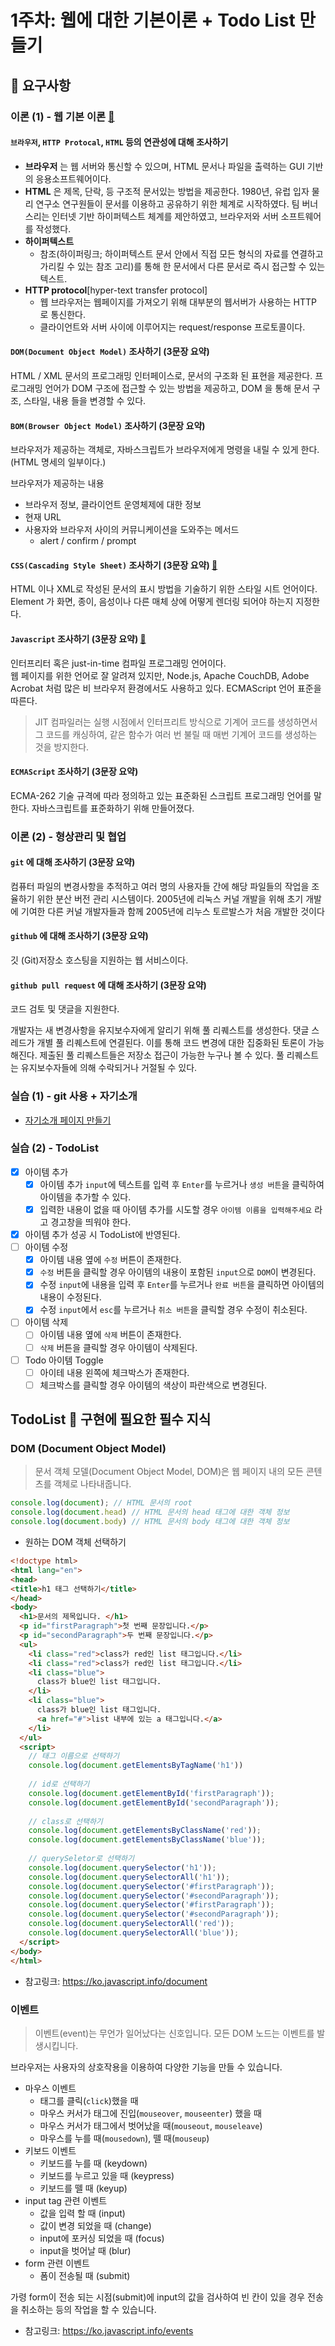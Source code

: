 # 1주차: 웹에 대한 기본이론 + Todo List 만들기

## 📣 요구사항

### 이론 (1) - 웹 기본 이론  [:link:](https://ko.wikipedia.org/wiki/%EC%9B%B9_%EB%B8%8C%EB%9D%BC%EC%9A%B0%EC%A0%80)
#### `브라우저`, `HTTP Protocal`, `HTML` 등의 연관성에 대해 조사하기
- **브라우저** 는 웹 서버와 통신할 수 있으며, HTML 문서나 파일을 출력하는 GUI 기반의 응용소프트웨어이다. 
- **HTML** 은 제목, 단락, 등 구조적 문서있는 방법을 제공한다. 1980년, 유럽 입자 물리 연구소 연구원들이 문서를 이용하고 공유하기 위한 체계로 시작하였다. 
팀 버너스리는 인터넷 기반 하이퍼텍스트 체계를 제안하였고, 브라우저와 서버 소프트웨어를 작성했다.
- **하이퍼텍스트**
    - 참조(하이퍼링크; 하이퍼텍스트 문서 안에서 직접 모든 형식의 자료를 연결하고 가리킬 수 있는 참조 고리)를 통해 한 문서에서 다른 문서로 즉시 접근할 수 있는 텍스트.
- **HTTP protocol**[hyper-text transfer protocol]
    - 웹 브라우저는 웹페이지를 가져오기 위해 대부분의 웹서버가 사용하는 HTTP 로 통신한다.  
    - 클라이언트와 서버 사이에 이루어지는 request/response 프로토콜이다. 

#### `DOM(Document Object Model)` 조사하기 (3문장 요약)
HTML / XML 문서의 프로그래밍 인터페이스로, 문서의 구조화 된 표현을 제공한다. 
프로그래밍 언어가 DOM 구조에 접근할 수 있는 방법을 제공하고, DOM 을 통해 문서 구조, 스타일, 내용 들을 변경할 수 있다. 

#### `BOM(Browser Object Model)` 조사하기 (3문장 요약)
브라우저가 제공하는 객체로, 자바스크립트가 브라우저에게 명령을 내릴 수 있게 한다. (HTML 명세의 일부이다.) 

브라우저가 제공하는 내용
- 브라우저 정보, 클라이언트 운영체제에 대한 정보
- 현재 URL
- 사용자와 브라우저 사이의 커뮤니케이션을 도와주는 메서드 
    - alert / confirm / prompt

#### `CSS(Cascading Style Sheet)` 조사하기 (3문장 요약) [:link:](https://developer.mozilla.org/ko/docs/Web/CSS)
HTML 이나 XML로 작성된 문서의 표시 방법을 기술하기 위한 스타일 시트 언어이다. 
Element 가 화면, 종이, 음성이나 다른 매체 상에 어떻게 렌더링 되어야 하는지 지정한다. 

#### `Javascript` 조사하기 (3문장 요약) [:link:](https://developer.mozilla.org/ko/docs/Web/JavaScript)
인터프리터 혹은 just-in-time 컴파일 프로그래밍 언어이다.  
웹 페이지를 위한 언어로 잘 알려져 있지만, Node.js, Apache CouchDB, Adobe Acrobat 처럼 많은 비 브라우저 환경에서도 사용하고 있다. 
ECMAScript 언어 표준을 따른다. 

> JIT 컴파일러는 
> 실행 시점에서 인터프리트 방식으로 기계어 코드를 생성하면서 그 코드를 캐싱하여, 
> 같은 함수가 여러 번 불릴 때 매번 기계어 코드를 생성하는 것을 방지한다.

#### `ECMAScript` 조사하기 (3문장 요약)
ECMA-262 기술 규격에 따라 정의하고 있는 표준화된 스크립트 프로그래밍 언어를 말한다. 자바스크립트를 표준화하기 위해 만들어졌다. 
 
### 이론 (2) - 형상관리 및 협업
#### `git` 에 대해 조사하기 (3문장 요약)
컴퓨터 파일의 변경사항을 추적하고 여러 명의 사용자들 간에 해당 파일들의 작업을 조율하기 위한 분산 버전 관리 시스템이다. 
2005년에 리눅스 커널 개발을 위해 초기 개발에 기여한 다른 커널 개발자들과 함께 2005년에 리누스 토르발스가 처음 개발한 것이다

#### `github` 에 대해 조사하기 (3문장 요약)
깃 (Git)저장소 호스팅을 지원하는 웹 서비스이다. 

#### `github pull request` 에 대해 조사하기 (3문장 요약)
코드 검토 및 댓글을 지원한다. 

개발자는 새 변경사항을 유지보수자에게 알리기 위해 풀 리퀘스트를 생성한다. 
댓글 스레드가 개별 풀 리퀘스트에 연결된다. 
이를 통해 코드 변경에 대한 집중화된 토론이 가능해진다. 
제출된 풀 리퀘스트들은 저장소 접근이 가능한 누구나 볼 수 있다. 풀 리퀘스트는 유지보수자들에 의해 수락되거나 거절될 수 있다.

### 실습 (1) - git 사용 + 자기소개
- [자기소개 페이지 만들기](https://github.com/DKU-STUDY/Profile/blob/master/%EB%B0%95%EC%9D%80%EC%98%81_%EC%9E%90%EA%B8%B0%EC%86%8C%EA%B0%9C.md)

### 실습 (2) - TodoList
- [x] 아이템 추가
  - [x] 아이템 추가 `input`에 텍스트를 입력 후 `Enter`를 누르거나 `생성 버튼`을 클릭하여 아이템을 추가할 수 있다.
  - [x] 입력한 내용이 없을 때 아이템 추가를 시도할 경우 `아이템 이름을 입력해주세요` 라고 경고창을 띄워야 한다.
- [x] 아이템 추가 성공 시 TodoList에 반영된다.
- [ ] 아이템 수정
  - [x] 아이템 내용 옆에 `수정` 버튼이 존재한다.
  - [x] `수정` 버튼을 클릭할 경우 아이템의 내용이 포함된 `input`으로 `DOM`이 변경된다.
  - [x] 수정 `input`에 내용을 입력 후 `Enter`를 누르거나 `완료 버튼`을 클릭하면 아이템의 내용이 수정된다.
  - [x] 수정 `input`에서 `esc`를 누르거나 `취소 버튼`을 클릭할 경우 수정이 취소된다.
- [ ] 아이템 삭제
  - [ ] 아이템 내용 옆에 `삭제` 버튼이 존재한다.
  - [ ] `삭제` 버튼을 클릭할 경우 아이템이 삭제된다.
- [ ] Todo 아이템 Toggle
  - [ ] 아이테 내용 왼쪽에 체크박스가 존재한다.
  - [ ] 체크박스를 클릭할 경우 아이템의 색상이 파란색으로 변경된다.
  
## TodoList 👀 구현에 필요한 필수 지식

### DOM (Document Object Model) 

> 문서 객체 모델(Document Object Model, DOM)은 웹 페이지 내의 모든 콘텐츠를 객체로 나타내줍니다.

```js
console.log(document); // HTML 문서의 root
console.log(document.head) // HTML 문서의 head 태그에 대한 객체 정보
console.log(document.body) // HTML 문서의 body 태그에 대한 객체 정보
```

- 원하는 DOM 객체 선택하기
```html
<!doctype html>
<html lang="en">
<head>
<title>h1 태그 선택하기</title>
</head>
<body>
  <h1>문서의 제목입니다. </h1>
  <p id="firstParagraph">첫 번째 문장입니다.</p>
  <p id="secondParagraph">두 번째 문장입니다.</p>
  <ul>
    <li class="red">class가 red인 list 태그입니다.</li>
    <li class="red">class가 red인 list 태그입니다.</li>
    <li class="blue">
      class가 blue인 list 태그입니다.
    </li>
    <li class="blue">
      class가 blue인 list 태그입니다.
      <a href="#">list 내부에 있는 a 태그입니다.</a>      
    </li>
  </ul>
  <script>
    // 태그 이름으로 선택하기
    console.log(document.getElementsByTagName('h1'))
    
    // id로 선택하기
    console.log(document.getElementById('firstParagraph'));
    console.log(document.getElementById('secondParagraph'));
    
    // class로 선택하기
    console.log(document.getElementsByClassName('red'));
    console.log(document.getElementsByClassName('blue'));
    
    // querySeletor로 선택하기
    console.log(document.querySelector('h1'));
    console.log(document.querySelectorAll('h1'));
    console.log(document.querySelector('#firstParagraph'));
    console.log(document.querySelector('#secondParagraph'));
    console.log(document.querySelector('#firstParagraph'));
    console.log(document.querySelector('#secondParagraph'));
    console.log(document.querySelectorAll('red'));
    console.log(document.querySelectorAll('blue'));
  </script>
</body>
</html>
```

- 참고링크: https://ko.javascript.info/document

### 이벤트

> 이벤트(event)는 무언가 일어났다는 신호입니다. 모든 DOM 노드는 이벤트를 발생시킵니다.

브라우저는 사용자의 상호작용을 이용하여 다양한 기능을 만들 수 있습니다.

- 마우스 이벤트
  - 태그를 클릭(`click`)했을 때
  - 마우스 커서가 태그에 진입(`mouseover`, `mouseenter`) 했을 때
  - 마우스 커서가 태그에서 벗어났을 때(`mouseout`, `mouseleave`)
  - 마우스를 누를 때(`mousedown`), 뗄 때(`mouseup`)
- 키보드 이벤트
  - 키보드를 누를 때 (keydown)
  - 키보드를 누르고 있을 때 (keypress)
  - 키보드를 뗄 때 (keyup)
- input tag 관련 이벤트
  - 값을 입력 할 때 (input)
  - 값이 변경 되었을 때 (change)
  - input에 포커싱 되었을 때 (focus)
  - input을 벗어날 때 (blur)
- form 관련 이벤트
  - 폼이 전송될 때 (submit)

가령 form이 전송 되는 시점(submit)에 input의 값을 검사하여 빈 칸이 있을 경우 전송을 취소하는 등의 작업을 할 수 있습니다.

- 참고링크: https://ko.javascript.info/events



